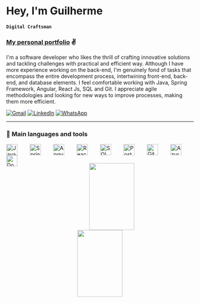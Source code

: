 [//]: # ([<img title="Leia em Português" alt="Readme PT-BR" width="30px" style = "border:1px solid black; " src="https://upload.wikimedia.org/wikipedia/commons/0/05/Flag_of_Brazil.svg">]&#40;https://github.com/guilhermelcosta/guilhermelcosta/blob/main/traducoes/README_ptbr.md&#41;)
[//]: # ([<img title="Leer en Español" alt="Readme ES" width="30px" style = "border:1px solid black;" src="https://upload.wikimedia.org/wikipedia/commons/thumb/9/9a/Flag_of_Spain.svg/1920px-Flag_of_Spain.svg.png">]&#40;https://github.com/guilhermelcosta/guilhermelcosta/blob/main/traducoes/README_es.md&#41;)

<!-- { "source": "en", "target": "es" } -->

# Hey, I'm Guilherme 

**`Digital Craftsman`** 

### [My personal portfolio](https://guilhermecosta.vercel.app/) ✌️

I'm a software developer who likes the thrill of crafting innovative solutions and tackling challenges with practical
and efficient way. Although I have more experience working on the back-end, I'm genuinely fond of tasks that encompass
the entire development process, intertwining front-end, back-end, and database elements. I feel comfortable working with Java, Spring Framework, Angular, React Js, SQL and Git. I appreciate agile methodologies
and looking for new ways to improve processes, making them more efficient.

<!-- Cards de contato -->
<div align="left">
  <a href = "mailto:guilhermeldcosta@gmail.com"><img src="https://img.shields.io/badge/-Gmail-%23333?style=for-the-badge&logo=gmail&logoColor=white" target="_blank" title="Gmail" alt="Gmail" ></a>
  <a href="https://www.linkedin.com/in/guilhermeldcosta/" target="_blank"><img src="https://img.shields.io/badge/-LinkedIn-%230077B5?style=for-the-badge&logo=linkedin&logoColor=white" target="_blank" title="LinkedIn" alt="LinkedIn" ></a>
  <a href="https://wa.me/5531988173688" target="_blank"><img src="https://img.shields.io/badge/WhatsApp-25D366?style=for-the-badge&logo=whatsapp&logoColor=white" target="_blank" title="WhatsApp" alt="WhatsApp" ></a>
</div>

---

### 🧰 Main languages and tools 

<!-- Link para badges https://devicon.dev/ -->
<div style="display:inline_block">
  <img align="left" title="Java" alt="Java" width="30px" style="padding-right:30px;" src="https://cdn.jsdelivr.net/gh/devicons/devicon/icons/java/java-original.svg">
  <img align="left" title="Spring" alt="Spring" width="30px" style="padding-right:30px;" src="https://cdn.jsdelivr.net/gh/devicons/devicon/icons/spring/spring-original.svg">
  <img align="left" title="Angular" alt="Angular" width="30px" style="padding-right:30px;" src="https://cdn.jsdelivr.net/gh/devicons/devicon/icons/angularjs/angularjs-original.svg">
  <img align="left" title="React" alt="React" width="30px" style="padding-right:30px;" src="https://cdn.jsdelivr.net/gh/devicons/devicon/icons/react/react-original.svg">
  <img align="left" title="MySQL" alt="SQL" width="30px" style="padding-right:30px;" src="https://cdn.jsdelivr.net/gh/devicons/devicon/icons/mysql/mysql-original.svg">
  <img align="left" title="PostgreSQL" alt="PostgreSQL" width="30px" style="padding-right:30px;" src="https://cdn.jsdelivr.net/gh/devicons/devicon/icons/postgresql/postgresql-original.svg">
  <img align="left" title="Git" alt="Git" width="30px" style="padding-right:30px;" src="https://cdn.jsdelivr.net/gh/devicons/devicon/icons/git/git-original.svg">
  <img align="left" title="Azure" alt="Azure" width="30px" style="padding-right:30px;" src="https://cdn.jsdelivr.net/gh/devicons/devicon/icons/azure/azure-original.svg">
  <img align="left" title="Docker" alt="Docker" width="30px" style="padding-right:30px;" src="https://cdn.jsdelivr.net/gh/devicons/devicon/icons/docker/docker-original.svg">
</div>

<div style="display:block" align="center">
  <br>
  <br>
  <br>
  <picture>
    <source media="(prefers-color-scheme: light)" srcset="https://github-readme-stats-psi-liart.vercel.app/api?username=guilhermelcosta&show_icons=true&theme=graywhite&include_all_commits=true&count_private=true">
    <img width="49%" height="180em" src="https://github-readme-stats-psi-liart.vercel.app/api?username=guilhermelcosta&show_icons=true&theme=discord_old_blurple&include_all_commits=true&count_private=true">
  </picture>
  <picture>
    <source media="(prefers-color-scheme: light)" srcset="https://github-readme-stats-psi-liart.vercel.app/api/top-langs/?username=guilhermelcosta&layout=compact&langs_count=4&exclude_repo=Obsidian-Main-Vault,github-readme-stats&theme=graywhite">
    <img width="49%" height="180em" src="https://github-readme-stats-psi-liart.vercel.app/api/top-langs/?username=guilhermelcosta&layout=compact&langs_count=4&exclude_repo=Obsidian-Main-Vault,github-readme-stats&theme=discord_old_blurple">
</picture>
</div>


